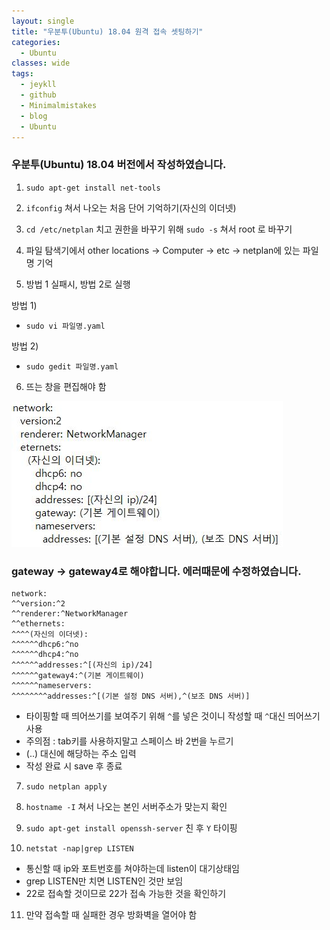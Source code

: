 ```yaml
---
layout: single
title: "우분투(Ubuntu) 18.04 원격 접속 셋팅하기"
categories:
  - Ubuntu
classes: wide
tags:
  - jeykll
  - github
  - Minimalmistakes
  - blog
  - Ubuntu
---
```


### 우분투(Ubuntu) 18.04 버전에서 작성하였습니다.

1. `sudo apt-get install net-tools`  

2. `ifconfig` 쳐서 나오는 처음 단어 기억하기(자신의 이더넷)  

3. `cd /etc/netplan` 치고 권한을 바꾸기 위해 `sudo -s` 쳐서 root 로 바꾸기  

4. 파일 탐색기에서 other locations -> Computer -> etc -> netplan에 있는 파일명 기억

5. 방법 1 실패시, 방법 2로 실행  

  방법 1)  
 - `sudo vi 파일명.yaml`  

  방법 2)  
 - `sudo gedit 파일명.yaml`  

6. 뜨는 창을 편집해야 함  

![작성하는 이미지](/img/ssh.JPG)   
### gateway -> gateway4로 해야합니다. 에러때문에 수정하였습니다.
```
network:
^^version:^2
^^renderer:^NetworkManager
^^ethernets:
^^^^(자신의 이더넷):
^^^^^^dhcp6:^no
^^^^^^dhcp4:^no
^^^^^^addresses:^[(자신의 ip)/24]
^^^^^^gateway4:^(기본 게이트웨이)
^^^^^^nameservers:
^^^^^^^^addresses:^[(기본 설정 DNS 서버),^(보조 DNS 서버)]
```
 - 타이핑할 때 띄어쓰기를 보여주기 위해 `^`를 넣은 것이니 작성할 때 `^`대신 띄어쓰기 사용  
 - 주의점 : tab키를 사용하지말고 스페이스 바 2번을 누르기  
 - (..) 대신에 해당하는 주소 입력
 - 작성 완료 시 save 후 종료  

7. `sudo netplan apply`  

8. `hostname -I` 쳐서 나오는 본인 서버주소가 맞는지 확인  

9. `sudo apt-get install openssh-server` 친 후 `Y` 타이핑  

10. `netstat -nap|grep LISTEN`  
 + 통신할 때 ip와 포트번호를 쳐야하는데 listen이 대기상태임
 + grep LISTEN만 치면 LISTEN인 것만 보임
 + 22로 접속할 것이므로 22가 접속 가능한 것을 확인하기

11. 만약 접속할 때 실패한 경우 방화벽을 열어야 함
